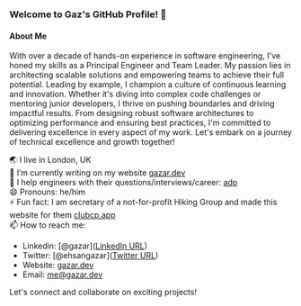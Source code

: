### Welcome to Gaz's GitHub Profile! 👋

#### About Me
With over a decade of hands-on experience in software engineering, I've honed my skills as a Principal Engineer and Team Leader. My passion lies in architecting scalable solutions and empowering teams to achieve their full potential. Leading by example, I champion a culture of continuous learning and innovation. Whether it's diving into complex code challenges or mentoring junior developers, I thrive on pushing boundaries and driving impactful results. From designing robust software architectures to optimizing performance and ensuring best practices, I'm committed to delivering excellence in every aspect of my work. Let's embark on a journey of technical excellence and growth together!

🌏 I live in London, UK <br />
🔭 I’m currently writing on my website [gazar.dev](https://gazar.dev) <br />
💬 I help engineers with their questions/interviews/career: [adp](https://adplist.org/mentors/ehsan-gazar) <br />
😄 Pronouns: he/him <br />
⚡ Fun fact: I am secretary of a not-for-profit Hiking Group and made this website for them [clubcp.app](https://clubcp.app) <br />
📫 How to reach me: <br />
   - Linkedin: [@gazar]([LinkedIn URL](https://www.linkedin.com/in/gazar/))
   - Twitter: [@ehsangazar]([Twitter URL](https://twitter.com/ehsangazar))
   - Website: [gazar.dev](https://gazar.dev/)
   - Email: me@gazar.dev

Let's connect and collaborate on exciting projects!
